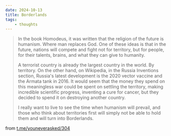 ```yaml
---
date: 2024-10-13
title: Borderlands
tags:
    - thoughts 
---
```


> In the book Homodeus, it was written that the religion of the future is humanism. Where man replaces God. One of these ideas is that in the future, nations will compete and fight not for territory, but for people, for their talents, brains, and what they can give to humanity.
> 
> A terrorist country is already the largest country in the world. By territory. On the other hand, on Wikipedia, in the Russia Inventions section, Russia's latest development is the 2020 vector vaccine and the Armata tank in 2016. It would seem that the money they spend on this meaningless war could be spent on settling the territory, making incredible scientific progress, inventing a cure for cancer, but they decided to spend it on destroying another country. 
> 
> I really want to live to see the time when humanism will prevail, and those who think about territories first will simply not be able to hold them and will turn into Borderlands.

from [t.me/youneverasked/304](https://t.me/youneverasked/304)